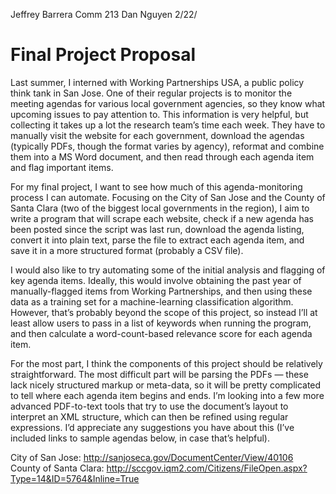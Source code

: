 Jeffrey Barrera
Comm 213
Dan Nguyen
2/22/

Final Project Proposal
======================

Last summer, I interned with Working Partnerships USA, a public policy think tank in San Jose. One of their regular projects is to monitor the meeting agendas for various local government agencies, so they know what upcoming issues to pay attention to. This information is very helpful, but collecting it takes up a lot the research team’s time each week. They have to manually visit the website for each government, download the agendas (typically PDFs, though the format varies by agency), reformat and combine them into a MS Word document, and then read through each agenda item and flag important items. 

For my final project, I want to see how much of this agenda-monitoring process I can automate. Focusing on the City of San Jose and the County of Santa Clara (two of the biggest local governments in the region), I aim to write a program that will scrape each website, check if a new agenda has been posted since the script was last run, download the agenda listing, convert it into plain text, parse the file to extract each agenda item, and save it in a more structured format (probably a CSV file). 

I would also like to try automating some of the initial analysis and flagging of key agenda items. Ideally, this would involve obtaining the past year of manually-flagged items from Working Partnerships, and then using these data as a training set for a machine-learning classification algorithm. However, that’s probably beyond the scope of this project, so instead I’ll at least allow users to pass in a list of keywords when running the program, and then calculate a word-count-based relevance score for each agenda item.

For the most part, I think the components of this project should be relatively straightforward. The most difficult part will be parsing the PDFs — these lack nicely structured markup or meta-data, so it will be pretty complicated to tell where each agenda item begins and ends. I’m looking into a few more advanced PDF-to-text tools that try to use the document’s layout to interpret an XML structure, which can then be refined using regular expressions. I’d appreciate any suggestions you have about this (I’ve included links to sample agendas below, in case that’s helpful).

City of San Jose: http://sanjoseca.gov/DocumentCenter/View/40106
County of Santa Clara: http://sccgov.iqm2.com/Citizens/FileOpen.aspx?Type=14&ID=5764&Inline=True
